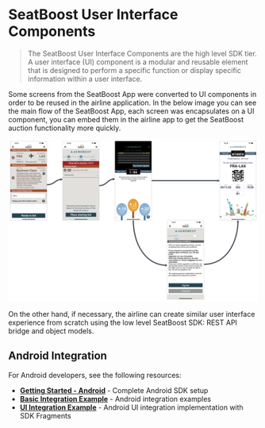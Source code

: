 # SeatBoost User Interface Components

> The SeatBoost User Interface Components are the high level SDK tier. A user interface (UI) component is a modular and reusable element that is designed to perform a specific function or display specific information within a user interface.

Some screens from the SeatBoost App were converted to UI components in order to be reused in the airline application. In the below image you can see the main flow of the SeatBoost App, each screen was encapsulates on a UI component, you can embed them in the airline app to get the SeatBoost auction functionality more quickly.

![UI Components Flow](images/components.png "UI Components Flow")

On the other hand, if necessary, the airline can create similar user interface experience from scratch using the low level SeatBoost SDK: REST API bridge and object models.

## Android Integration

For Android developers, see the following resources:

- **[Getting Started - Android](/getting-started-android.md)** - Complete Android SDK setup
- **[Basic Integration Example](/examples/basic-integration.md)** - Android integration examples
- **[UI Integration Example](/examples/ui-integration.md)** - Android UI integration implementation with SDK Fragments